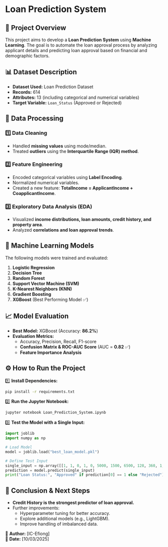 # Loan Prediction System

## 📌 Project Overview
This project aims to develop a **Loan Prediction System** using **Machine Learning**. The goal is to automate the loan approval process by analyzing applicant details and predicting loan approval based on financial and demographic factors.

## 📊 Dataset Description
- **Dataset Used:** Loan Prediction Dataset
- **Records:** 614
- **Attributes:** 13 (including categorical and numerical variables)
- **Target Variable:** `Loan_Status` (Approved or Rejected)

## 🔄 Data Processing
### 1️⃣ Data Cleaning
- Handled **missing values** using mode/median.
- Treated **outliers** using the **Interquartile Range (IQR) method**.

### 2️⃣ Feature Engineering
- Encoded categorical variables using **Label Encoding**.
- Normalized numerical variables.
- Created a new feature: **TotalIncome = ApplicantIncome + CoapplicantIncome**.

### 3️⃣ Exploratory Data Analysis (EDA)
- Visualized **income distributions, loan amounts, credit history, and property area**.
- Analyzed **correlations and loan approval trends**.

## 🤖 Machine Learning Models
The following models were trained and evaluated:
1. **Logistic Regression**
2. **Decision Tree**
3. **Random Forest**
4. **Support Vector Machine (SVM)**
5. **K-Nearest Neighbors (KNN)**
6. **Gradient Boosting**
7. **XGBoost** (Best Performing Model ✅)

## 📈 Model Evaluation
- **Best Model:** XGBoost (Accuracy: **86.2%**)
- **Evaluation Metrics:**
  - Accuracy, Precision, Recall, F1-score
  - **Confusion Matrix & ROC-AUC Score** (AUC = **0.82** ✅)
  - **Feature Importance Analysis**

## ⚙️ How to Run the Project
1️⃣ **Install Dependencies:**
```bash
pip install -r requirements.txt
```

2️⃣ **Run the Jupyter Notebook:**
```bash
jupyter notebook Loan_Prediction_System.ipynb
```

3️⃣ **Test the Model with a Single Input:**
```python
import joblib
import numpy as np

# Load Model
model = joblib.load("best_loan_model.pkl")

# Define Test Input
single_input = np.array([[1, 1, 0, 1, 0, 5000, 1500, 6500, 128, 360, 1, 2]])
prediction = model.predict(single_input)
print("Loan Status:", "Approved" if prediction[0] == 1 else "Rejected")
```

## 📜 Conclusion & Next Steps
- **Credit History is the strongest predictor of loan approval.**
- Further improvements:
  - Hyperparameter tuning for better accuracy.
  - Explore additional models (e.g., LightGBM).
  - Improve handling of imbalanced data.

🔹 **Author:** [IC-Efiong]  
🔹 **Date:** [10/03/2025]

